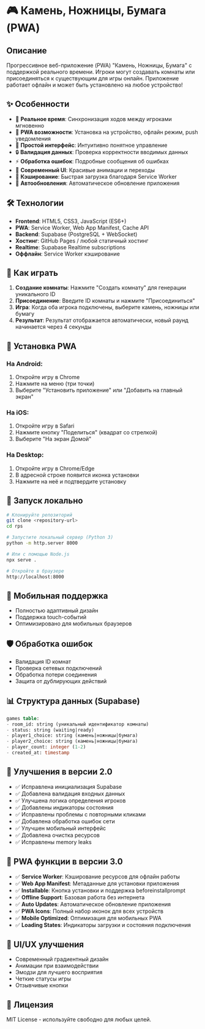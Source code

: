 # 🎮 Камень, Ножницы, Бумага (PWA)

## Описание
Прогрессивное веб-приложение (PWA) "Камень, Ножницы, Бумага" с поддержкой реального времени. Игроки могут создавать комнаты или присоединяться к существующим для игры онлайн. Приложение работает офлайн и может быть установлено на любое устройство!

## ✨ Особенности
- 🚀 **Реальное время**: Синхронизация ходов между игроками мгновенно
- 📱 **PWA возможности**: Установка на устройство, офлайн режим, push уведомления
- 🎯 **Простой интерфейс**: Интуитивно понятное управление
- 🔒 **Валидация данных**: Проверка корректности вводимых данных
- ⚡ **Обработка ошибок**: Подробные сообщения об ошибках
- 🎨 **Современный UI**: Красивые анимации и переходы
- 💾 **Кэширование**: Быстрая загрузка благодаря Service Worker
- 🔄 **Автообновления**: Автоматическое обновление приложения

## 🛠 Технологии
- **Frontend**: HTML5, CSS3, JavaScript (ES6+)
- **PWA**: Service Worker, Web App Manifest, Cache API
- **Backend**: Supabase (PostgreSQL + WebSocket)
- **Хостинг**: GitHub Pages / любой статичный хостинг
- **Realtime**: Supabase Realtime subscriptions
- **Оффлайн**: Service Worker кэширование

## 🎯 Как играть
1. **Создание комнаты**: Нажмите "Создать комнату" для генерации уникального ID
2. **Присоединение**: Введите ID комнаты и нажмите "Присоединиться"
3. **Игра**: Когда оба игрока подключены, выберите камень, ножницы или бумагу
4. **Результат**: Результат отображается автоматически, новый раунд начинается через 4 секунды

## 📱 Установка PWA
### На Android:
1. Откройте игру в Chrome
2. Нажмите на меню (три точки)
3. Выберите "Установить приложение" или "Добавить на главный экран"

### На iOS:
1. Откройте игру в Safari
2. Нажмите кнопку "Поделиться" (квадрат со стрелкой)
3. Выберите "На экран Домой"

### На Desktop:
1. Откройте игру в Chrome/Edge
2. В адресной строке появится иконка установки
3. Нажмите на неё и подтвердите установку

## 🔧 Запуск локально
```bash
# Клонируйте репозиторий
git clone <repository-url>
cd rps

# Запустите локальный сервер (Python 3)
python -m http.server 8000

# Или с помощью Node.js
npx serve .

# Откройте в браузере
http://localhost:8000
```

## 📱 Мобильная поддержка
- Полностью адаптивный дизайн
- Поддержка touch-событий
- Оптимизировано для мобильных браузеров

## 🛡 Обработка ошибок
- Валидация ID комнат
- Проверка сетевых подключений
- Обработка потери соединения
- Защита от дублирующих действий

## 📊 Структура данных (Supabase)
```sql
games table:
- room_id: string (уникальный идентификатор комнаты)
- status: string (waiting|ready)
- player1_choice: string (камень|ножницы|бумага)
- player2_choice: string (камень|ножницы|бумага)
- player_count: integer (1-2)
- created_at: timestamp
```

## 🚀 Улучшения в версии 2.0
- ✅ Исправлена инициализация Supabase
- ✅ Добавлена валидация входных данных
- ✅ Улучшена логика определения игроков
- ✅ Добавлены индикаторы состояния
- ✅ Исправлены проблемы с повторными кликами
- ✅ Добавлена обработка ошибок сети
- ✅ Улучшен мобильный интерфейс
- ✅ Добавлена очистка ресурсов
- ✅ Исправлены memory leaks

## 🚀 PWA функции в версии 3.0
- ✅ **Service Worker**: Кэширование ресурсов для офлайн работы
- ✅ **Web App Manifest**: Метаданные для установки приложения
- ✅ **Installable**: Кнопка установки и поддержка beforeinstallprompt
- ✅ **Offline Support**: Базовая работа без интернета
- ✅ **Auto Updates**: Автоматическое обновление приложения
- ✅ **PWA Icons**: Полный набор иконок для всех устройств
- ✅ **Mobile Optimized**: Оптимизация для мобильных PWA
- ✅ **Loading States**: Индикаторы загрузки и состояния подключения

## 🎨 UI/UX улучшения
- Современный градиентный дизайн
- Анимации при взаимодействии
- Эмодзи для лучшего восприятия
- Четкие статусы игры
- Отзывчивые кнопки

## 📝 Лицензия
MIT License - используйте свободно для любых целей.